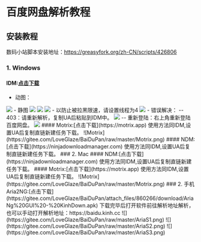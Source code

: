 # 百度网盘解析教程  

## 安装教程  
数码小站脚本安装地址：https://greasyfork.org/zh-CN/scripts/426806  
### 1. Windows  
#### IDM:[点击下载](https://gitee.com/LoveGlaze/BaiDuPan/attach_files/860267/download/Internet%20Download%20Manager%206.39.5.exe)  
- 动图：  
<img src="https://gitee.com/LoveGlaze/images/raw/master/ShuMa-IDM.gif" />  
- 静图  
<img src="https://gitee.com/LoveGlaze/BaiDuPan/raw/master/IDM1.png" />  
<img src="https://gitee.com/LoveGlaze/BaiDuPan/raw/master/IDM2.png" />  
<img src="https://gitee.com/LoveGlaze/BaiDuPan/raw/master/IDM3.png" />  
- 以防止被拉黑限速，请设置线程为4  
<img src="https://gitee.com/LoveGlaze/BaiDuPan/raw/master/IDM4.png" />  
- 错误解决：  
-- 403：请重新解析，复制UA后粘贴到IDM中。  
<img src="https://gitee.com/LoveGlaze/BaiDuPan/raw/master/403%E9%94%99%E8%AF%AF.png" />  
-- 重新登陆：右上角重新登陆百度网盘。  
<img src="https://gitee.com/LoveGlaze/BaiDuPan/raw/master/%E9%87%8D%E6%96%B0%E7%99%BB%E9%99%86%E9%94%99%E8%AF%AF.png" />  
#### Motrix:[点击下载](https://motrix.app)  
使用方法同IDM,设置UA后复制直链新建任务下载。  
![Motrix](https://gitee.com/LoveGlaze/BaiDuPan/raw/master/Motrix.png)    
#### NDM:[点击下载](https://ninjadownloadmanager.com)  
使用方法同IDM,设置UA后复制直链新建任务下载。  
### 2.  Mac
#### NDM:[点击下载](https://ninjadownloadmanager.com)
使用方法同IDM,设置UA后复制直链新建任务下载。
#### Motrix:[点击下载](https://motrix.app)
使用方法同IDM,设置UA后复制直链新建任务下载。
![Motrix](https://gitee.com/LoveGlaze/BaiDuPan/raw/master/Motrix.png)  
### 2.  手机  
Aria2NG:[点击下载](https://gitee.com/LoveGlaze/BaiDuPan/attach_files/860266/download/AriaNg%20GUI%20-%20KinhDown.apk)  
下载完毕后打开软件前往解析地址解析，也可以手动打开解析地址：https://baidu.kinh.cc  
![](https://gitee.com/LoveGlaze/BaiDuPan/raw/master/AriaS1.png)  
![](https://gitee.com/LoveGlaze/BaiDuPan/raw/master/AriaS2.png)  
![](https://gitee.com/LoveGlaze/BaiDuPan/raw/master/AriaS3.png)  

